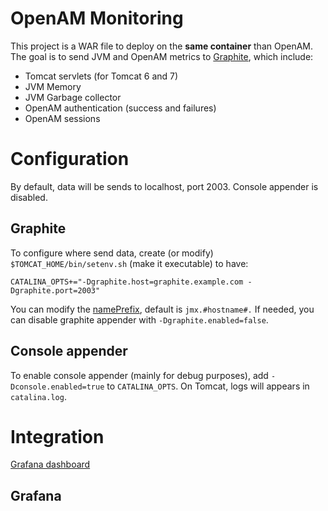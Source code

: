 # OpenAM Monitoring 

This project is a WAR file to deploy on the **same container** than OpenAM.
The goal is to send JVM and OpenAM metrics to [Graphite](http://graphite.wikidot.com), which include:

* Tomcat servlets (for Tomcat 6 and 7)
* JVM Memory
* JVM Garbage collector
* OpenAM authentication (success and failures)
* OpenAM sessions

# Configuration

By default, data will be sends to localhost, port 2003. Console appender is disabled.

## Graphite

To configure where send data, create (or modify) ```$TOMCAT_HOME/bin/setenv.sh``` (make it executable) to have:

    CATALINA_OPTS+="-Dgraphite.host=graphite.example.com -Dgraphite.port=2003"

You can modify the [namePrefix](https://github.com/jmxtrans/embedded-jmxtrans/wiki/Graphite-Writer), default is ```jmx.#hostname#.``` 
If needed, you can disable graphite appender with ```-Dgraphite.enabled=false```.

## Console appender

To enable console appender (mainly for debug purposes), add ```-Dconsole.enabled=true``` to ```CATALINA_OPTS```. On Tomcat, logs will appears in ```catalina.log```. 

# Integration

[Grafana dashboard](https://github.com/OpenCSI/openam-monitoring/raw/master/src/site/screenshot.png)

## Grafana


